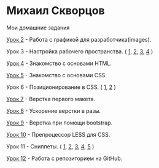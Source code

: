 

# Михаил Скворцов
Мои домашние задания

[Урок 2](https://yadi.sk/d/aYcZo7_x3MzLQt "1 дз") - Работа с графикой для разработчика(images).

Урок 3 - Настройка рабочего пространства.
(
 [1](http://fs.getcourse.ru/fileservice/file/download/a/12250/sc/184/h/5c2d633e555d50b1f3eb0317eeab6790.png "1"),
 [2](http://fs.getcourse.ru/fileservice/file/download/a/12250/sc/318/h/0e0ba01b18f18dea9159b532cedb3cd5.png "2"),
 [3](http://fs.getcourse.ru/fileservice/file/download/a/12250/sc/304/h/f46286b8f5dccb343af873ba68f4e25e.png "3"),
 [4](http://fs.getcourse.ru/fileservice/file/download/a/12250/sc/224/h/d79dc2c687f538a3c7f18a6f23b998d6.png "4")
)

[Урок 4](https://codepen.io/Siriusmike/pen/eGzNOx "Моя домашка") - Знакомство с основами HTML.

[Урок 5]( https://codepen.io/Siriusmike/pen/xXOayB "Моя домашка") - Знакомство с основами CSS.

Урок 6 - Позиционирование в CSS.
(
 [1](https://codepen.io/Siriusmike/pen/yzapLa "1"),
 [2](https://codepen.io/Siriusmike/pen/wrzpqK "2")
)

[Урок 7](https://siriusmike.github.io/src/ "Моя домашка") - Верстка первого макета.

[Урок 8](https://siriusmike.github.io/src/ "Моя домашка") - Ускорение верстки в разы.

[Урок 9](https://siriusmike.github.io/lesson_9/src/ "Моя домашка") - Верстка при помощи bootstrap.

[Урок 10](http://fs.getcourse.ru/fileservice/file/download/a/12250/sc/231/h/6af7b18e01e64d7672bb0059aacb1f09.less "Моя домашка") - Препроцессор LESS для CSS.

Урок 11 - Сниппеты.
(
 [1](http://fs.getcourse.ru/fileservice/file/download/a/12250/sc/475/h/a48e1456afb6b6be23fd16e7bfaf1baf.png"1"),
 [2](http://fs.getcourse.ru/fileservice/file/download/a/12250/sc/128/h/f3fb28f6128f4937bb7d22f9598c4837.png"2"),
 [3](http://fs.getcourse.ru/fileservice/file/download/a/12250/sc/247/h/8b4ccb36ecc51267881fe0e91d05c6f5.png"3"),
 [4](http://fs.getcourse.ru/fileservice/file/download/a/12250/sc/16/h/84833e47719652b5530febe80cd85560.png"4"),
 [5](http://study.up-skills.ru/teach/control/lesson/view/id/8092098"5")
)

[Урок 12](https://siriusmike.github.io/github/lesson_12/ "Моя домашка") - Работа с репозиторием на GitHub.


